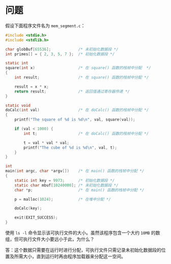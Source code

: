 # 问题

假设下面程序文件名为 `mem_segment.c`：

```c
#include <stdio.h>
#include <stdlib.h>

char globBuf[65536];            /* 未初始化数据段 */
int primes[] = { 2, 3, 5, 7 };  /* 初始化数据段 */

static int
square(int x)                   /* 在 square() 函数的栈帧中分配  */
{
    int result;                 /* 在 square() 函数的栈帧中分配 */

    result = x * x;
    return result;              /* 返回值通过寄存器传递 */
}

static void
doCalc(int val)                 /* 在 doCalc() 函数的栈帧中分配 */
{
    printf("The square of %d is %d\n", val, square(val));

    if (val < 1000) {
        int t;                  /* 在 doCalc() 函数的栈帧中分配 */

        t = val * val * val;
        printf("The cube of %d is %d\n", val, t);
    }
}

int
main(int argc, char *argv[])    /* 在 main() 函数的栈帧中分配 */
{
    static int key = 9973;      /* 初始化数据段 */
    static char mbuf[10240000]; /* 未初始化数据段 */
    char *p;                    /* 在 main() 函数的栈帧中分配 */

    p = malloc(1024);           /* 在堆中分配 */

    doCalc(key);

    exit(EXIT_SUCCESS);
}
```

使用 `ls -l` 命令显示该可执行文件的大小。虽然该程序包含一个大约 `10MB` 的数组，但可执行文件大小要远小于此，为什么？

答：这个数据只需要在运行时进行分配，可执行文件只需记录未初始化数据段的位置及所需大小，直到运行时再由程序加载器来分配这一空间。
